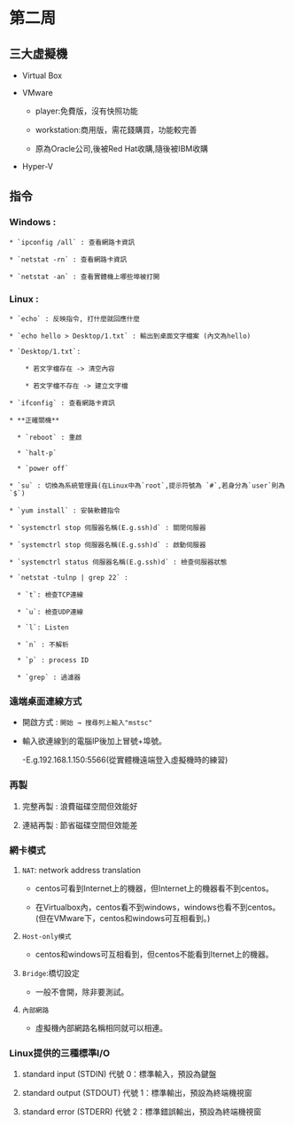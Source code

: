 # 第二周


## 三大虛擬機

* Virtual Box

* VMware

  * player:免費版，沒有快照功能

  * workstation:商用版，需花錢購買，功能較完善

  * 原為Oracle公司,後被Red Hat收購,隨後被IBM收購

* Hyper-V

## 指令

### Windows : 

    * `ipconfig /all` : 查看網路卡資訊

    * `netstat -rn` : 查看網路卡資訊

    * `netstat -an` : 查看實體機上哪些埠被打開

### Linux :

    * `echo` : 反映指令, 打什麼就回應什麼
    
    * `echo hello > Desktop/1.txt` : 輸出到桌面文字檔案 (內文為hello)
    
    * `Desktop/1.txt`:
    
        * 若文字檔存在 -> 清空內容
        
        * 若文字檔不存在 -> 建立文字檔
    
    * `ifconfig` : 查看網路卡資訊
    
    * **正確關機**
    
      * `reboot` : 重啟
    
      * `halt-p`
    
      * `power off`
    
    * `su` : 切換為系統管理員(在Linux中為`root`,提示符號為 `#`,若身分為`user`則為 `$`)
    
    * `yum install` : 安裝軟體指令
    
    * `systemctrl stop 伺服器名稱(E.g.ssh)d` : 關閉伺服器
    
    * `systemctrl stop 伺服器名稱(E.g.ssh)d` : 啟動伺服器
    
    * `systemctrl status 伺服器名稱(E.g.ssh)d` : 檢查伺服器狀態
    
    * `netstat -tulnp | grep 22` :
      
      * `t`: 檢查TCP連線
      
      * `u`: 檢查UDP連線
      
      * `l`: Listen
      
      * `n` : 不解析
      
      * `p` : process ID
      
      * `grep` : 過濾器
      
 ### 遠端桌面連線方式

* 開啟方式 : `開始 → 搜尋列上輸入"mstsc"`

* 輸入欲連線到的電腦IP後加上冒號+埠號。

    -E.g.192.168.1.150:5566(從實體機遠端登入虛擬機時的練習)
    
### 再製

1. 完整再製 : 浪費磁碟空間但效能好

2. 連結再製 : 節省磁碟空間但效能差

### 網卡模式

1. `NAT`: network address translation

   * centos可看到Internet上的機器，但Internet上的機器看不到centos。
   
   * 在Virtualbox內，centos看不到windows，windows也看不到centos。(但在VMware下，centos和windows可互相看到。)

2. `Host-only模式`

   * centos和windows可互相看到，但centos不能看到Iternet上的機器。
   
3. `Bridge`:橋切設定

   * 一般不會開，除非要測試。

4. `內部網路`

   * 虛擬機內部網路名稱相同就可以相連。
    
### Linux提供的三種標準I/O

1. standard input (STDIN) 代號 0：標準輸入，預設為鍵盤

2. standard output (STDOUT) 代號 1：標準輸出，預設為終端機視窗

3. standard error (STDERR) 代號 2：標準錯誤輸出，預設為終端機視窗

